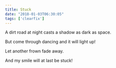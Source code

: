 ```yaml
---
title: Stuck
date: "2018-01-03T06:30:05"
tags: ['clearfix']
---
```


A dirt road at night casts a shadow as dark as space.

But come through dancing and it will light up!

Let another frown fade away.

And my smile will at last be stuck!
